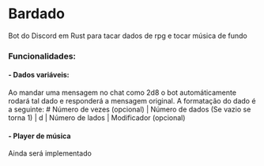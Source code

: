 # Bardado
Bot do Discord em Rust para tacar dados de rpg e tocar música de fundo

### Funcionalidades:

#### - Dados variáveis:
Ao mandar uma mensagem no chat como 2d8 o bot automáticamente rodará tal dado e responderá a mensagem original.
A formatação do dado é a seguinte: # Número de vezes (opcional) | Número de dados (Se vazio se torna 1) | d | Número de lados | Modificador (opcional)

#### - Player de música
Ainda será implementado